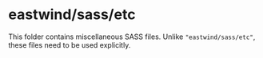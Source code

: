 # eastwind/sass/etc

This folder contains miscellaneous SASS files. Unlike `"eastwind/sass/etc"`, these files
need to be used explicitly.
